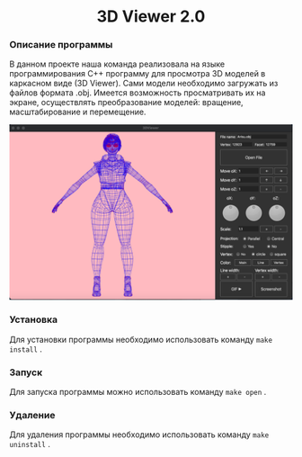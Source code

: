 <h1 align="center"> 3D Viewer 2.0 </h1>

### **Описание программы**
В данном проекте наша команда реализовала на языке программирования C++ программу для просмотра 3D моделей в каркасном виде (3D Viewer). Сами модели необходимо загружать из файлов формата .obj. Имеется возможность просматривать их на экране, осуществлять преобразование моделей: вращение, масштабирование и перемещение.

![3dviewer2.0](src/icon/screen.png)

### **Установка**
Для установки программы необходимо использовать команду ```make install``` .
### **Запуск**
Для запуска программы можно использовать команду ```make open``` .
### **Удаление**
Для удаления программы необходимо использовать команду ```make uninstall``` .
